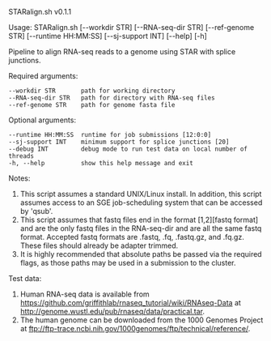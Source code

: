 STARalign.sh v0.1.1 

Usage: STARalign.sh [--workdir STR] [--RNA-seq-dir STR] [--ref-genome STR]
       [--runtime HH:MM:SS] [--sj-support INT] [--help] [-h]

Pipeline to align RNA-seq reads to a genome using STAR with splice junctions.

Required arguments:

	--workdir STR       path for working directory
	--RNA-seq-dir STR   path for directory with RNA-seq files
	--ref-genome STR    path for genome fasta file

Optional arguments:

	--runtime HH:MM:SS  runtime for job submissions [12:0:0]
	--sj-support INT    minimum support for splice junctions [20]
	--debug INT         debug mode to run test data on local number of threads
	-h, --help          show this help message and exit

Notes:
   1. This script assumes a standard UNIX/Linux install. In addition, this script
      assumes access to an SGE job-scheduling system that can be accessed by 'qsub'.
   2. This script assumes that fastq files end in the format [1,2][fastq format] and 
      are the only fastq files in the RNA-seq-dir and are all the same fastq format.
      Accepted fastq formats are .fastq, .fq, .fastq.gz, and .fq.gz. These files
      should already be adapter trimmed.
   3. It is highly recommended that absolute paths be passed via the required
      flags, as those paths may be used in a submission to the cluster.

Test data:
   1. Human RNA-seq data is available from https://github.com/griffithlab/rnaseq_tutorial/wiki/RNAseq-Data 
   at http://genome.wustl.edu/pub/rnaseq/data/practical.tar.
   2. The human genome can be downloaded from the 1000 Genomes Project at ftp://ftp-trace.ncbi.nih.gov/1000genomes/ftp/technical/reference/.
